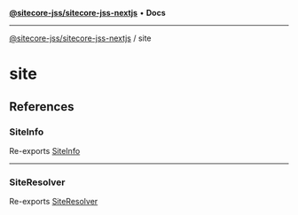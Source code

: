[**@sitecore-jss/sitecore-jss-nextjs**](../README.md) • **Docs**

***

[@sitecore-jss/sitecore-jss-nextjs](../README.md) / site

# site

## References

### SiteInfo

Re-exports [SiteInfo](../index/type-aliases/SiteInfo.md)

***

### SiteResolver

Re-exports [SiteResolver](../index/classes/SiteResolver.md)
